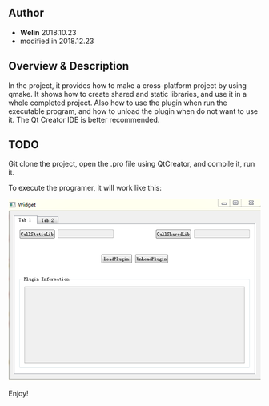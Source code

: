 ## Author
- **Welin**  2018.10.23
- modified in 2018.12.23

## Overview & Description
In the project, it provides how to make a cross-platform project by using qmake.
It shows how to create shared and static libraries, and use it in a whole completed project.
Also how to use the plugin when run the executable program, and how to unload the plugin when do not want to use it.
The Qt Creator IDE is better recommended. 


## TODO
Git clone the project, open the .pro file using QtCreator, and compile it, run it.

To execute the programer, it will work like this:

![qt_pattern](docs/images/qt_pattern.PNG)

Enjoy!
